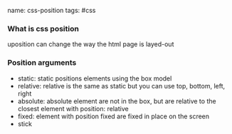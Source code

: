 name: css-position
tags: #css

### What is css position
uposition can change the way the html page is layed-out

### Position arguments
- static: static positions elements using the box model
- relative: relative is the same as static but you can use top, bottom, left, right
- absolute: absolute element are not in the box, but are relative to the closest element with position: relative
- fixed: element with position fixed are fixed in place on the screen
- stick



